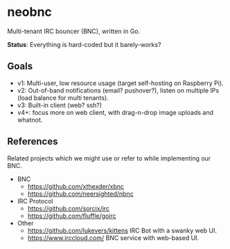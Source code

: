 # neobnc

Multi-tenant IRC bouncer (BNC), written in Go.

**Status**: Everything is hard-coded but it barely-works?

## Goals

* v1: Multi-user, low resource usage (target self-hosting on Raspberry Pi).
* v2: Out-of-band notifications (email? pushover?), listen on multiple IPs (load balance for multi tenants).
* v3: Built-in client (web? ssh?)
* v4+: focus more on web client, with drag-n-drop image uploads and whatnot.

## References

Related projects which we might use or refer to while implementing our BNC.

* BNC
  * https://github.com/xthexder/xbnc
  * https://github.com/neersighted/nbnc
* IRC Protocol
  * https://github.com/sorcix/irc
  * https://github.com/fluffle/goirc
* Other
  * https://github.com/lukevers/kittens IRC Bot with a swanky web UI.
  * https://www.irccloud.com/ BNC service with web-based UI.
